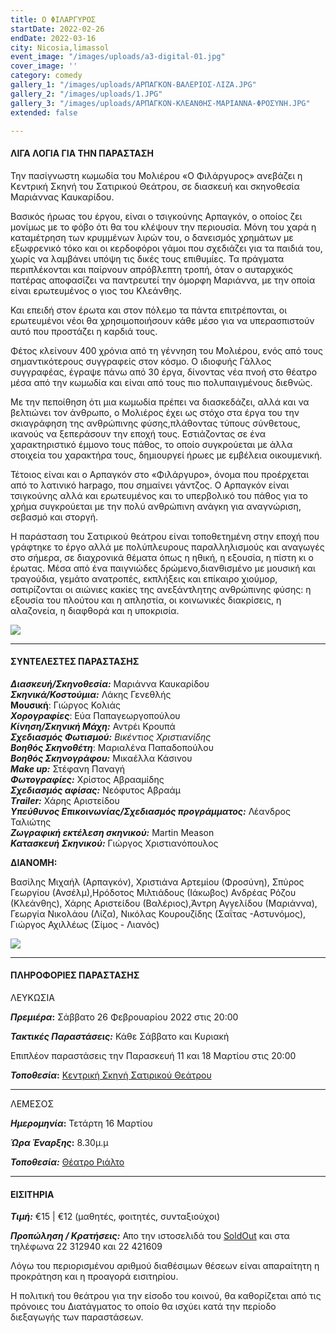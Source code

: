```yaml
---
title: Ο ΦΙΛΑΡΓΥΡΟΣ
startDate: 2022-02-26
endDate: 2022-03-16
city: Nicosia,limassol
event_image: "/images/uploads/a3-digital-01.jpg"
cover_image: ''
category: comedy
gallery_1: "/images/uploads/ΑΡΠΑΓΚΟΝ-ΒΑΛΕΡΙΟΣ-ΛΙΖΑ.JPG"
gallery_2: "/images/uploads/1.JPG"
gallery_3: "/images/uploads/ΑΡΠΑΓΚΟΝ-ΚΛΕΑΝΘΗΣ-ΜΑΡΙΑΝΝΑ-ΦΡΟΣΥΝΗ.JPG"
extended: false

---
```

#### ΛΙΓΑ ΛΟΓΙΑ ΓΙΑ ΤΗΝ ΠΑΡΑΣΤΑΣΗ

Την πασίγνωστη κωμωδία του Μολιέρου «Ο Φιλάργυρος» ανεβάζει η Κεντρική Σκηνή του Σατιρικού Θεάτρου, σε διασκευή και σκηνοθεσία Μαριάννας Καυκαρίδου.

Βασικός ήρωας του έργου, είναι ο τσιγκούνης Αρπαγκόν, ο οποίος ζει μονίμως με το φόβο ότι θα του κλέψουν την περιουσία. Μόνη του χαρά η καταμέτρηση των κρυμμένων λιρών του, ο δανεισμός χρημάτων με εξωφρενικό τόκο και οι κερδοφόροι γάμοι που σχεδιάζει για τα παιδιά του, χωρίς να λαμβάνει υπόψη τις δικές τους επιθυμίες. Τα πράγματα περιπλέκονται και παίρνουν απρόβλεπτη τροπή, όταν ο αυταρχικός πατέρας αποφασίζει να παντρευτεί την όμορφη Μαριάννα, με την οποία είναι ερωτευμένος ο γιος του Κλεάνθης.

Και επειδή στον έρωτα και στον πόλεμο τα πάντα επιτρέπονται, οι ερωτευμένοι νέοι θα χρησιμοποιήσουν κάθε μέσο για να υπερασπιστούν αυτό που προστάζει η καρδιά τους.

Φέτος κλείνουν 400 χρόνια από τη γέννηση του Μολιέρου, ενός από τους σημαντικότερους συγγραφείς στον κόσμο. Ο ιδιοφυής Γάλλος συγγραφέας, έγραψε πάνω από 30 έργα, δίνοντας νέα πνοή στο θέατρο μέσα από την κωμωδία και είναι από τους πιο πολυπαιγμένους διεθνώς.

Με την πεποίθηση ότι μια κωμωδία πρέπει να διασκεδάζει, αλλά και να βελτιώνει τον άνθρωπο, ο Μολιέρος έχει ως στόχο στα έργα του την σκιαγράφηση της ανθρώπινης φύσης,πλάθοντας τύπους σύνθετους, ικανούς να ξεπεράσουν την εποχή τους. Εστιάζοντας σε ένα χαρακτηριστικό έμμονο τους πάθος, το οποίο συγκρούεται με άλλα στοιχεία του χαρακτήρα τους, δημιουργεί ήρωες με εμβέλεια οικουμενική.

Τέτοιος είναι και ο Αρπαγκόν στο «Φιλάργυρο», όνομα που προέρχεται από το λατινικό harpago, που σημαίνει γάντζος. Ο Αρπαγκόν είναι τσιγκούνης αλλά και ερωτευμένος και το υπερβολικό του πάθος για το χρήμα συγκρούεται με την πολύ ανθρώπινη ανάγκη για αναγνώριση, σεβασμό και στοργή.

Η παράσταση του Σατιρικού θεάτρου είναι τοποθετημένη στην εποχή που γράφτηκε το έργο αλλά με πολύπλευρους παραλληλισμούς και αναγωγές στο σήμερα, σε διαχρονικά θέματα όπως η ηθική, η εξουσία, η πίστη κι ο έρωτας. Μέσα από ένα παιγνιώδες δρώμενο,διανθισμένο με μουσική και τραγούδια, γεμάτο ανατροπές, εκπλήξεις και επίκαιρο χιούμορ, σατιρίζονται οι αιώνιες κακίες της ανεξάντλητης ανθρώπινης φύσης: η εξουσία του πλούτου και η απληστία, οι κοινωνικές διακρίσεις, η αλαζονεία, η διαφθορά και η υποκρισία.

![](/images/uploads/ΑΡΠΑΓΚΟΝ.JPG)

***

#### ΣΥΝΤΕΛΕΣΤΕΣ ΠΑΡΑΣΤΑΣΗΣ

**_Διασκευή/Σκηνοθεσία:_** Μαριάννα Καυκαρίδου  
**_Σκηνικά/Κοστούμια:_** Λάκης Γενεθλής  
**Μουσική**: Γιώργος Κολιάς  
**_Χορογραφίες_**: Εύα Παπαγεωργοπούλου  
**_Κίνηση/Σκηνική Μάχη:_** Αντρέι Κρουπά  
**_Σχεδιασμός Φωτισμού:_** _Βικέντιος Χριστιανίδης  
**Βοηθός Σκηνοθέτη**_: Μαριαλένα Παπαδοπούλου  
**_Βοηθός Σκηνογράφου:_** Μικαέλλα Κάσινου  
**_Μake up:_** Στέφανη Παναγή  
**_Φωτογραφίες:_** Χρίστος Αβρααμίδης  
**_Σχεδιασμός αφίσας:_** Νεόφυτος Αβραάμ  
**_Τrailer:_** Χάρης Αριστείδου  
**_Υπεύθυνος Επικοινωνίας/Σχεδιασμός προγράμματος:_** Λέανδρος Ταλιώτης  
**_Ζωγραφική εκτέλεση σκηνικού:_** Martin Meason  
**_Κατασκευή Σκηνικού:_** Γιώργος Χριστιανόπουλος

**ΔΙΑΝΟΜΗ:**

Βασίλης Μιχαήλ (Αρπαγκόν), Χριστιάνα Αρτεμίου (Φροσύνη), Σπύρος Γεωργίου (Ανσέλμ),Ηρόδοτος Μιλτιάδους (Ιάκωβος) Ανδρέας Ρόζου (Κλεάνθης), Χάρης Αριστείδου (Βαλέριος),Άντρη Αγγελίδου (Μαριάννα), Γεωργία Νικολάου (Λίζα), Νικόλας Κουρουζίδης (Σαΐτας -Αστυνόμος), Γιώργος Αχιλλέως (Σίμος - Λιανός)

![](/images/uploads/ΙΑΚΩΒΟΣ-ΦΡΟΣΥΝΗ.JPG)

***

#### ΠΛΗΡΟΦΟΡΙΕΣ ΠΑΡΑΣΤΑΣΗΣ

ΛΕΥΚΩΣΙΑ

**_Πρεμιέρα_:** Σάββατο 26 Φεβρουαρίου 2022 στις 20:00

**_Τακτικές Παραστάσεις:_** Κάθε Σάββατο και Κυριακή

Επιπλέον παραστάσεις την Παρασκευή 11 και 18 Μαρτίου στις 20:00

**_Τοποθεσία_:** [Κεντρική Σκηνή Σατιρικού Θεάτρου](https://www.google.com/maps/place/%CE%A3%CE%B1%CF%84%CE%B9%CF%81%CE%B9%CE%BA%CF%8C+%CE%98%CE%AD%CE%B1%CF%84%CF%81%CE%BF,+Morphou,+Nicosia,+Cyprus/@35.1630974,33.3843854,17z/data=!3m1!4b1!4m5!3m4!1s0x14de177a38c768cb:0x621da5c5d96b3ed4!8m2!3d35.1630734!4d33.3865709 "https://www.google.com/maps/place/%CE%A3%CE%B1%CF%84%CE%B9%CF%81%CE%B9%CE%BA%CF%8C+%CE%98%CE%AD%CE%B1%CF%84%CF%81%CE%BF,+Morphou,+Nicosia,+Cyprus/@35.1630974,33.3843854,17z/data=!3m1!4b1!4m5!3m4!1s0x14de177a38c768cb:0x621da5c5d96b3ed4!8m2!3d35.1630734!4d33.3865709")

***

ΛΕΜΕΣΟΣ

**_Ημερομηνία_:** Τετάρτη 16 Μαρτίου

**_Ώρα Έναρξης_:** 8.30μ.μ

**_Τοποθεσία:_** [Θέατρο Ριάλτο](https://www.google.com/maps/place/Rialto+Theatre/@34.6797568,33.043364,17z/data=!3m1!4b1!4m5!3m4!1s0x14e7331ab1ec9197:0xdf6e42bed1d077b1!8m2!3d34.6797568!4d33.0455527 "https://www.google.com/maps/place/Rialto+Theatre/@34.6797568,33.043364,17z/data=!3m1!4b1!4m5!3m4!1s0x14e7331ab1ec9197:0xdf6e42bed1d077b1!8m2!3d34.6797568!4d33.0455527")

***

#### ΕΙΣΙΤΗΡΙΑ

**_Τιμή:_** €15 | €12 (μαθητές, φοιτητές, συνταξιούχοι)

**_Προπώληση / Κρατήσεις:_** Απο την ιστοσελιδά του [SoldOut](https://www.soldoutticketbox.com/o-filargiros-satiriko-2022/?lang=en "https://www.soldoutticketbox.com/o-filargiros-satiriko-2022/?lang=en") και στα τηλέφωνα 22 312940 και 22 421609

Λόγω του περιορισμένου αριθμού διαθέσιμων θέσεων είναι απαραίτητη η προκράτηση και η προαγορά εισιτηρίου.

Η πολιτική του θεάτρου για την είσοδο του κοινού, θα καθορίζεται από τις πρόνοιες του Διατάγματος το οποίο θα ισχύει κατά την περίοδο διεξαγωγής των παραστάσεων.